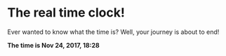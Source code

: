 # The real time clock!

Ever wanted to know what the time is? Well, your journey is about to end!

**The time is Nov 24, 2017, 18:28**